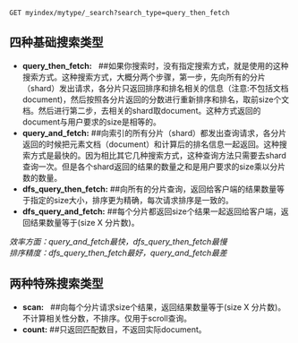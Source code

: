 `GET myindex/mytype/_search?search_type=query_then_fetch` 

## 四种基础搜索类型
- **query_then_fetch:**   ##如果你搜索时，没有指定搜索方式，就是使用的这种搜索方式。这种搜索方式，大概分两个步骤，第一步，先向所有的分片（shard）发出请求，各分片只返回排序和排名相关的信息（注意:不包括文档document)，然后按照各分片返回的分数进行重新排序和排名，取前size个文档。然后进行第二步，去相关的shard取document。这种方式返回的document与用户要求的size是相等的。
- **query_and_fetch:**    ##向索引的所有分片（shard）都发出查询请求，各分片返回的时候把元素文档（document）和计算后的排名信息一起返回。这种搜索方式是最快的。因为相比其它几种搜索方式，这种查询方法只需要去shard查询一次。但是各个shard返回的结果的数量之和是用户要求的size乘以分片数的数量。
- **dfs_query_then_fetch:**    ##向所有的分片查询，返回给客户端的结果数量等于指定的size大小，排序更为精确，每次请求排序是一致的。  
- **dfs_query_and_fetch:**   ##每个分片都返回size个结果一起返回给客户端，返回结果数量等于(size X 分片数)。  

*效率方面：query_and_fetch最快，dfs_query_then_fetch最慢*   
*排序精度：dfs_query_then_fetch最好，query_and_fetch最差*   


## 两种特殊搜索类型
- **scan:**    ##向每个分片请求size个结果，返回结果数量等于(size X 分片数)。不计算相关性分数，不排序。仅用于scroll查询。
- **count:**   ##只返回匹配数目，不返回实际document。


